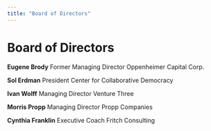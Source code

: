 ```yaml
---
title: "Board of Directors"
---
```


# Board of Directors 

**Eugene Brody**
Former Managing Director
Oppenheimer Capital Corp.

**Sol Erdman**
President
Center for Collaborative Democracy

**Ivan Wolff**
Managing Director
Venture Three

**Morris Propp**
Managing Director
Propp Companies

**Cynthia Franklin**
Executive Coach
Fritch Consulting